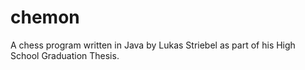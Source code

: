 # chemon
A chess program written in Java by Lukas Striebel as part of his High School Graduation Thesis.
